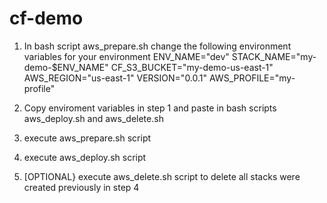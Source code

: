 # cf-demo

1) In bash script aws_prepare.sh change the following environment variables for your environment
ENV_NAME="dev"
STACK_NAME="my-demo-$ENV_NAME"
CF_S3_BUCKET="my-demo-us-east-1"
AWS_REGION="us-east-1"
VERSION="0.0.1"
AWS_PROFILE="my-profile"

2) Copy enviroment variables in step 1 and paste in bash scripts aws_deploy.sh and aws_delete.sh
3) execute aws_prepare.sh script
4) execute aws_deploy.sh script
5) [OPTIONAL} execute aws_delete.sh script to delete all stacks were created previously in step 4
